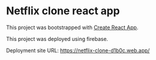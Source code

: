 # Netflix clone react app

This project was bootstrapped with [Create React App](https://github.com/facebook/create-react-app).

This project was deployed using firebase.

Deployment site URL: https://netflix-clone-d1b0c.web.app/
